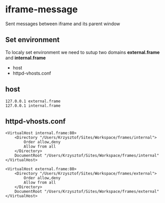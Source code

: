 iframe-message
==============

Sent messages between iframe and its parent window

Set environment
---------------
To localy set environment we need to sutup two domains **external.frame** and **internal.frame**
* host
* httpd-vhosts.conf

host
----
    127.0.0.1 external.frame
    127.0.0.1 internal.frame
    

httpd-vhosts.conf
-----------------
    <VirtualHost internal.frame:80>
        <Directory "/Users/Krzysztof/Sites/Workspace/frames/internal">
            Order allow,deny
            Allow from all
        </Directory>
        DocumentRoot "/Users/Krzysztof/Sites/Workspace/frames/internal"
    </VirtualHost>

    <VirtualHost external.frame:80>
        <Directory "/Users/Krzysztof/Sites/Workspace/frames/external">
            Order allow,deny
            Allow from all
        </Directory>
        DocumentRoot "/Users/Krzysztof/Sites/Workspace/frames/external"
    </VirtualHost>
